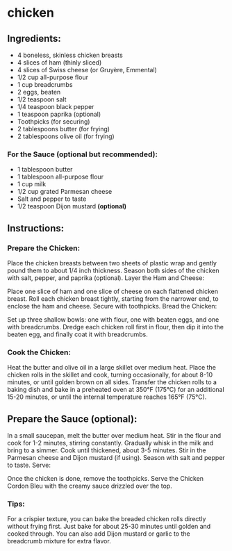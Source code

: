 # chicken

## Ingredients:
- 4 boneless, skinless chicken breasts
- 4 slices of ham (thinly sliced)
- 4 slices of Swiss cheese (or Gruyère, Emmental)
- 1/2 cup all-purpose flour
- 1 cup breadcrumbs
- 2 eggs, beaten
- 1/2 teaspoon salt
- 1/4 teaspoon black pepper
- 1 teaspoon paprika (optional)
- Toothpicks (for securing)
- 2 tablespoons butter (for frying)
- 2 tablespoons olive oil (for frying)
  
### For the Sauce (optional but recommended):
- 1 tablespoon butter
- 1 tablespoon all-purpose flour
- 1 cup milk
- 1/2 cup grated Parmesan cheese
- Salt and pepper to taste
- 1/2 teaspoon Dijon mustard <strong>(optional)</strong>

## Instructions:
### Prepare the Chicken:
Place the chicken breasts between two sheets of plastic wrap and gently pound them to about 1/4 inch thickness.
Season both sides of the chicken with salt, pepper, and paprika (optional).
Layer the Ham and Cheese:

Place one slice of ham and one slice of cheese on each flattened chicken breast.
Roll each chicken breast tightly, starting from the narrower end, to enclose the ham and cheese. Secure with toothpicks.
Bread the Chicken:

Set up three shallow bowls: one with flour, one with beaten eggs, and one with breadcrumbs.
Dredge each chicken roll first in flour, then dip it into the beaten egg, and finally coat it with breadcrumbs.

### Cook the Chicken:
Heat the butter and olive oil in a large skillet over medium heat.
Place the chicken rolls in the skillet and cook, turning occasionally, for about 8-10 minutes, or until golden brown on all sides.
Transfer the chicken rolls to a baking dish and bake in a preheated oven at 350°F (175°C) for an additional 15-20 minutes, or until the internal temperature reaches 165°F (75°C).

## Prepare the Sauce (optional):
In a small saucepan, melt the butter over medium heat.
Stir in the flour and cook for 1-2 minutes, stirring constantly.
Gradually whisk in the milk and bring to a simmer. Cook until thickened, about 3-5 minutes.
Stir in the Parmesan cheese and Dijon mustard (if using). Season with salt and pepper to taste.
Serve:

Once the chicken is done, remove the toothpicks. Serve the Chicken Cordon Bleu with the creamy sauce drizzled over the top.
### Tips:
For a crispier texture, you can bake the breaded chicken rolls directly without frying first. Just bake for about 25-30 minutes until golden and cooked through.
You can also add Dijon mustard or garlic to the breadcrumb mixture for extra flavor.
